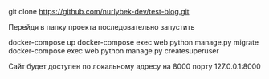 git clone https://github.com/nurlybek-dev/test-blog.git

Перейдя в папку проекта последовательно запустить

docker-compose up
docker-compose exec web python manage.py migrate
docker-compose exec web python manage.py createsuperuser

Сайт будет доступен по локальному адресу на 8000 порту
127.0.0.1:8000

